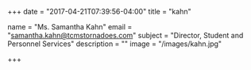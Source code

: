 +++
date = "2017-04-21T07:39:56-04:00"
title = "kahn"

name = "Ms. Samantha Kahn"
email = "samantha.kahn@tcmstornadoes.com"
subject =  "Director, Student and Personnel Services"
description =  ""
image = "/images/kahn.jpg"

+++

